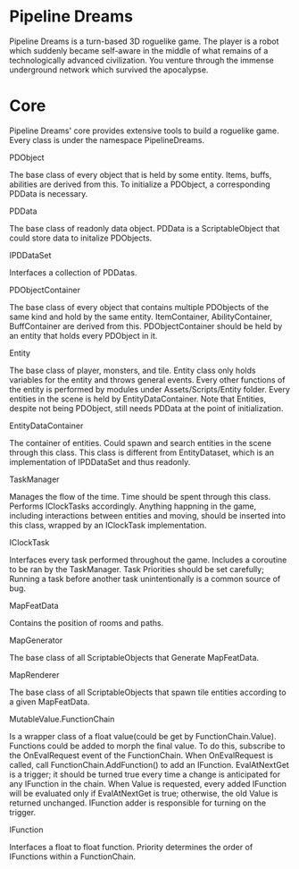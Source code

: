 # Pipeline Dreams
Pipeline Dreams is a turn-based 3D roguelike game. The player is a robot which suddenly became self-aware in the middle of what remains of a technologically advanced civilization. You venture through the immense underground network which survived the apocalypse. 

# Core
Pipeline Dreams' core provides extensive tools to build a roguelike game. Every class is under the namespace PipelineDreams.

PDObject

The base class of every object that is held by some entity. Items, buffs, abilities are derived from this. To initialize a PDObject, a corresponding PDData is necessary.


PDData

The base class of readonly data object. PDData is a ScriptableObject that could store data to initalize PDObjects.


IPDDataSet

Interfaces a collection of PDDatas. 


PDObjectContainer<T>

The base class of every object that contains multiple PDObjects of the same kind and hold by the same entity. ItemContainer, AbilityContainer, BuffContainer are derived from this. PDObjectContainer should be held by an entity that holds every PDObject in it.


Entity

The base class of player, monsters, and tile. Entity class only holds variables for the entity and throws general events. Every other functions of the entity is performed by modules under Assets/Scripts/Entity folder. Every entities in the scene is held by EntityDataContainer. Note that Entities, despite not being PDObject, still needs PDData at the point of initialization.


EntityDataContainer

The container of entities. Could spawn and search entities in the scene through this class. This class is different from EntityDataset, which is an implementation of IPDDataSet and thus readonly.

TaskManager

Manages the flow of the time. Time should be spent through this class. Performs IClockTasks accordingly. Anything happning in the game, including interactions between entities and moving, should be inserted into this class, wrapped by an IClockTask implementation.


IClockTask

Interfaces every task performed throughout the game. Includes a coroutine to be ran by the TaskManager. Task Priorities should be set carefully; Running a task before another task unintentionally is a common source of bug.


MapFeatData

Contains the position of rooms and paths.


MapGenerator

The base class of all ScriptableObjects that Generate MapFeatData.


MapRenderer

The base class of all ScriptableObjects that spawn tile entities according to a given MapFeatData.


MutableValue.FunctionChain

Is a wrapper class of a float value(could be get by FunctionChain.Value). Functions could be added to morph the final value. To do this, subscribe to the OnEvalRequest event of the FunctionChain. When OnEvalRequest is called, call FunctionChain.AddFunction() to add an IFunction. EvalAtNextGet is a trigger; it should be turned true every time a change is anticipated for any IFunction in the chain. When Value is requested, every added IFunction will be evaluated only if EvalAtNextGet is true; otherwise, the old Value is returned unchanged. IFunction adder is responsible for turning on the trigger.


IFunction

Interfaces a float to float function. Priority determines the order of IFunctions within a FunctionChain.

